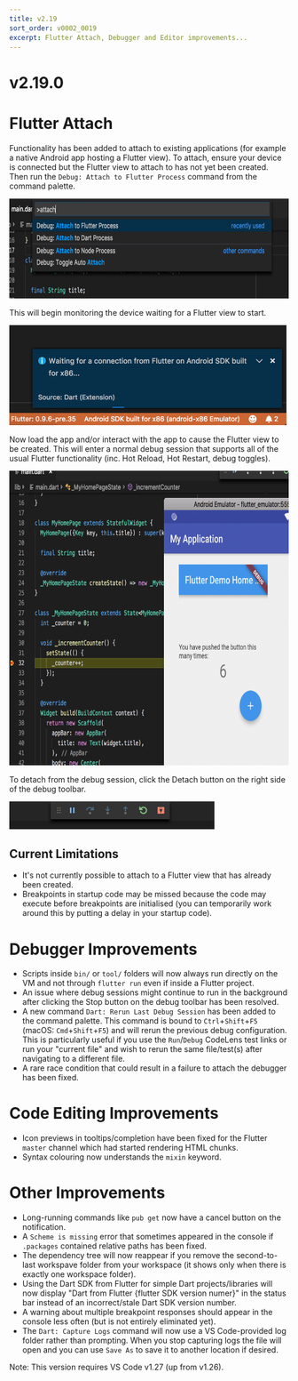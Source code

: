 ```yaml
---
title: v2.19
sort_order: v0002_0019
excerpt: Flutter Attach, Debugger and Editor improvements...
---
```


# v2.19.0

# Flutter Attach

Functionality has been added to attach to existing applications (for example a native Android app hosting a Flutter view). To attach, ensure your device is connected but the Flutter view to attach to has not yet been created. Then run the `Debug: Attach to Flutter Process` command from the command palette.

<img src="/images/release_notes/v2.19/flutter_attach_command.png" width="700" height="180" />

This will begin monitoring the device waiting for a Flutter view to start.

<img src="/images/release_notes/v2.19/flutter_attach_connection_wait.png" width="500" height="180" />

Now load the app and/or interact with the app to cause the Flutter view to be created. This will enter a normal debug session that supports all of the usual Flutter functionality (inc. Hot Reload, Hot Restart, debug toggles).

<img src="/images/release_notes/v2.19/flutter_attach_debug_example.png" width="700" height="530" />

To detach from the debug session, click the Detach button on the right side of the debug toolbar.

<img src="/images/release_notes/v2.19/flutter_attach_detach.png" width="370" height="50" />

## Current Limitations

- It's not currently possible to attach to a Flutter view that has already been created.
- Breakpoints in startup code may be missed because the code may execute before breakpoints are initialised (you can temporarily work around this by putting a delay in your startup code).

# Debugger Improvements

- Scripts inside `bin/` or `tool/` folders will now always run directly on the VM and not through `flutter run` even if inside a Flutter project.
- An issue where debug sessions might continue to run in the background after clicking the Stop button on the debug toolbar has been resolved.
- A new command `Dart: Rerun Last Debug Session` has been added to the command palette. This command is bound to `Ctrl`+`Shift`+`F5` (macOS: `Cmd`+`Shift`+`F5`) and will rerun the previous debug configuration. This is particularly useful if you use the `Run`/`Debug` CodeLens test links or run your "current file" and wish to rerun the same file/test(s) after navigating to a different file.
- A rare race condition that could result in a failure to attach the debugger has been fixed.

# Code Editing Improvements

- Icon previews in tooltips/completion have been fixed for the Flutter `master` channel which had started rendering HTML chunks.
- Syntax colouring now understands the `mixin` keyword.

# Other Improvements

- Long-running commands like `pub get` now have a cancel button on the notification.
- A `Scheme is missing` error that sometimes appeared in the console if `.packages` contained relative paths has been fixed.
- The dependency tree will now reappear if you remove the second-to-last workspave folder from your workspace (it shows only when there is exactly one workspace folder).
- Using the Dart SDK from Flutter for simple Dart projects/libraries will now display "Dart from Flutter {flutter SDK version numer}" in the status bar instead of an incorrect/stale Dart SDK version number.
- A warning about multiple breakpoint responses should appear in the console less often (but is not entirely eliminated yet).
- The `Dart: Capture Logs` command will now use a VS Code-provided log folder rather than prompting. When you stop capturing logs the file will open and you can use `Save As` to save it to another location if desired.

Note: This version requires VS Code v1.27 (up from v1.26).
